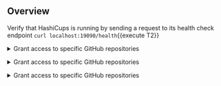 ## Overview


Verify that HashiCups is running by sending a request to its health check endpoint
`curl localhost:19090/health`{{execute T2}}

<details style="padding-bottom: 1em;">
<summary>Grant access to specific GitHub repositories</summary>
<br/>
If your forked repository does not appear in the list of repositories above,
follow these steps to grant Terraform Cloud access to the repository.<br/>
<br/>
1. Log in to [GitHub](https://github.com).<br/>
2. Navigate to your user profile settings by clicking on your profile picture in
   the upper right, and choosing "Settings" from the menu.<br/>
3. On the settings page, select "Applications" from the menu on the left.<br/>
4. "Terraform Cloud" should be listed here. Click the "Configure" button next to
   it.<br/>
  - If "Terraform Cloud" does not appear, then Terraform Cloud has not been
    configured to access GitHub. Return to Terraform Cloud to connect it to
    GitHub as described above.<br/>
5. On the next page, you can either grant Terraform Cloud access to all of your
   GitHub repositories, or use the "Only select repositories" interface to
   select the repository you forked earlier.<br/>
6. If you only grant access to select repositories, you will need to repeat the
   last step for all three of the repositories used in this workshop.<br/>
</details>

<details style="padding-bottom: 1em;">
<summary>Grant access to specific GitHub repositories</summary>
<br/>
If your forked repository does not appear in the list of repositories above,
follow these steps to grant Terraform Cloud access to the repository.<br/>
<br/>
<ol type="1">
    <li>Log in to [GitHub](https://github.com).</li>
    <li>Navigate to your user profile settings by clicking on your profile picture in
    the upper right, and choosing "Settings" from the menu.</li>
    <li>On the settings page, select "Applications" from the menu on the left.</li>
    <li>
        "Terraform Cloud" should be listed here. Click the "Configure" button next to it.
        <ul>
        <li>If "Terraform Cloud" does not appear, then Terraform Cloud has not been
            configured to access GitHub. Return to Terraform Cloud to connect it to
            GitHub as described above.</li>
        </ul>
    </li>
    <li>On the next page, you can either grant Terraform Cloud access to all of your
    GitHub repositories, or use the "Only select repositories" interface to
    select the repository you forked earlier.</li>
    <li>If you only grant access to select repositories, you will need to repeat the
    last step for all three of the repositories used in this workshop.</li>
</ol>
</details>

<details style="padding-bottom: 1em;">
<summary>Grant access to specific GitHub repositories</summary>
<br/>
If your forked repository does not appear in the list of repositories above,
follow these steps to grant Terraform Cloud access to the repository.<br/>
<br/>
<ol type="1">
    1. Log in to [GitHub](https://github.com).
    1. Navigate to your user profile settings by clicking on your profile picture in the upper right, and choosing "Settings" from the menu.
    1. On the settings page, select "Applications" from the menu on the left.
    1. "Terraform Cloud" should be listed here. Click the "Configure" button next to it.
        - If "Terraform Cloud" does not appear, then Terraform Cloud has not been configured to access GitHub. Return to Terraform Cloud to connect it to GitHub as described above.
    1. On the next page, you can either grant Terraform Cloud access to all of your GitHub repositories, or use the "Only select repositories" interface to select the repository you forked earlier.
    1. If you only grant access to select repositories, you will need to repeat the last step for all three of the repositories used in this workshop.
</details>